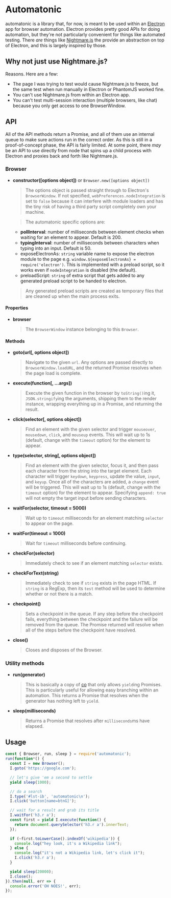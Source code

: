 # Automatonic

automatonic is a library that, for now, is meant to be used within an [Electron](http://electron.atom.io) app for browser automation. Electron provides pretty good APIs for doing automation, but they're not particularly convenient for things like automated testing. There _are_ things like [Nightmare.js](http://www.nightmarejs.org) the provide an abstraction on top of Electron, and this is largely inspired by those.

## Why not just use Nightmare.js?

Reasons. Here are a few:

* The page I was trying to test would cause Nightmare.js to freeze, but the same test when run manually in Electron or PhantomJS worked fine.
* You can't use Nightmare.js from within an Electron app.
* You can't test multi-session interaction (multiple browsers, like chat) because you only get access to one BrowserWindow.

## API

All of the API methods return a Promise, and all of them use an internal queue to make sure actions run in the correct order. As this is still in a proof-of-concept phase, the API is fairly limited. At some point, there _may_ be an API to use directly from node that spins up a child process with Electron and proxies back and forth like Nightmare.js.

### Browser

* __constructor([options object])__ or `Browser.new([options object])`
  > The options object is passed straight through to Electron's `BrowserWindow`. If not specified, `webPreferences.nodeIntegration` is set to `false` because it can interfere with module loaders and has the tiny risk of having a third party script completely own your machine.

  > The automatonic specific options are:
  * __pollInterval__: number of milliseconds between element checks when waiting for an element to appear. Default is 200.
  * __typingInterval__: number of milliseconds between characters when typing into an input. Default is 50.
  * exposeElectronAs: `string` variable name to expose the electron module to the page e.g. `window.${exposeElectronAs} = require('electron')`. This is implemented with a preload script, so it works even if `nodeIntegration` is disabled (the default).
  * preloadScript: `string` of extra script that gets added to any generated preload script to be handed to electron.

  > Any generated preload scripts are created as temporary files that are cleaned up when the main process exits.

#### Properties

* __browser__
  > The `BrowserWindow` instance belonging to this `Browser`.

#### Methods

* __goto(url[, options object])__
  > Navigate to the given `url`. Any options are passed directly to `BrowserWindow.loadURL`, and the returned Promise resolves when the page load is complete.

* __execute(function[, ...args])__ 
  > Execute the given function in the browser by `toString()`ing it, `JSON.stringify`ing the arguments, shipping them to the render instance, wrapping everything up in a Promise, and returning the result.

* __click(selector[, options object])__ 
  > Find an element with the given selector and trigger `mouseover`, `mousedown`, `click`, and `mouseup` events. This will wait up to 1s (default, change with the `timeout` option) for the element to appear.

* __type(selector, string[, options object])__
  > Find an element with the given selector, focus it, and then pass each character from the string into the target element. Each character will trigger `keydown`, `keypress`, update the value, `input`, and `keyup`. Once all of the characters are added, a `change` event will be triggered. This will wait up to 1s (default, change with the `timeout` option) for the element to appear. Specifying `append: true` will not empty the target input before sending characters.

* __waitFor(selector, timeout = 5000)__
  > Wait up to `timeout` milliseconds for an element matching `selector` to appear on the page.

* __waitFor(timeout = 1000)__
  > Wait for `timeout` milliseconds before continuing.

* __checkFor(selector)__
  > Immediately check to see if an element matching `selector` exists.

* __checkForText(string)__
  > Immediately check to see if `string` exists in the page HTML. If `string` is a RegExp, then its `test` method will be used to determine whether or not there is a match.

* __checkpoint()__
  > Sets a checkpoint in the queue. If any step before the checkpoint fails, everything between the checkpoint and the failure will be removed from the queue. The Promise returned will resolve when all of the steps before the checkpoint have resolved.

* __close()__
  > Closes and disposes of the Browser.

### Utility methods

* __run(generator)__
  > This is basically a copy of [co](https://github.com/tj/co) that only allows `yield`ing Promises. This is particularly useful for allowing easy branching within an automation. This returns a Promise that resolves when the generator has nothing left to `yield`.

* __sleep(milliseconds)__
  > Returns a Promise that resolves after `milliseconds`ms have elapsed.

## Usage
```js
const { Browser, run, sleep } = require('automatonic');
run(function*() {
  const I = new Browser();
  I.goto('https://google.com');

  // let's give 'em a second to settle
  yield sleep(1000);

  // do a search
  I.type('#lst-ib', 'automatonic\n');
  I.click('button[name=btnG]');

  // wait for a result and grab its title
  I.waitFor('h3.r a');
  const first = yield I.execute(function() {
    return document.querySelector('h3.r a').innerText;
  });

  if (~first.toLowerCase().indexOf('wikipedia')) {
    console.log("hey look, it's a Wikipedia link");
  } else {
    console.log("it's not a Wikipedia link, let's click it");
    I.click('h3.r a');
  }

  yield sleep(20000);
  I.close();
}).then(null, err => {
  console.error('OH NOES!', err);
});
```

